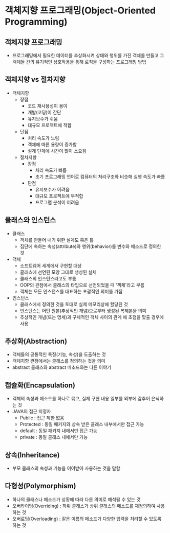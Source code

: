 # 객체지향 프로그래밍(Object-Oriented Programming)

## 객체지향 프로그래밍
- 프로그래밍에서 필요한 데이터를 추상화시켜 상태와 행위를 가진 객체를 만들고 그 객체들 간의 유기적인 상호작용을 통해 로직을 구성하는 프로그래밍 방법


## 객체지향 vs 절차지향
- 객체지향
  - 장점
    - 코드 재사용성이 용이
    - 개발(코딩)이 간단
    - 유지보수가 쉬움
    - 대규모 프로젝트에 적합
  - 단점
    - 처리 속도가 느림
    - 객체에 따른 용량이 증가함
    - 설계 단계에 시간이 많이 소요됨
  - 절차지향
    - 장점
      - 처리 속도가 빠름
      - 초기 프로그래밍 언어로 컴퓨터의 처리구조와 비슷해 실행 속도가 빠름
    - 단점
      - 유지보수가 어려움
      - 대규모 프로젝트에 부적합
      - 프로그램 분석이 어려움


## 클래스와 인스턴스
- 클래스
  - 객체를 만들어 내기 위한 설계도 혹은 틀
  - 집단에 속하는 속성(attribute)와 행위(behavior)를 변수와 메소드로 정의한 것
- 객체
  - 소프트웨어 세계에서 구현할 대상
  - 클래스에 선언된 모양 그대로 생성된 실체
  - 클래스의 인스턴스라고도 부름
  - OOP의 관점에서 클래스의 타입으로 선언되었을 때 '객체'라고 부름
  - 객체는 모든 인스턴스를 대표하는 포괄적인 의미를 가짐
- 인스턴스
  - 클래스에서 정의한 것을 토대로 실제 메모리상에 할당된 것
  - 인스턴스는 어떤 원본(추상적인 개념)으로부터 생성된 복제본을 의미
  - 추상적인 개념(또는 명세)과 구체적인 객체 사이의 관계 에 초점을 맞출 경우에 사용

## 추상화(Abstraction)
- 객체들의 공통적인 특징(기능, 속성)을 도출하는 것
- 객체지향 관점에서는 클래스를 정의하는 것을 의미
- abstract 클래스와 abstract 메소드와는 다른 이야기

## 캡슐화(Encapsulation)
- 객체의 속성과 메소드를 하나로 묶고, 실제 구현 내용 일부를 외부에 감추어 은닉하는 것
- JAVA의 접근 지정자
  - Public : 접근 제한 없음
  - Protected : 동일 패키지와 상속 받은 클래스 내부에서만 접근 가능
  - default : 동일 패키지 내에서만 접근 가능
  - private : 동일 클래스 내에서만 가능

## 상속(Inheritance)
- 부모 클래스의 속성과 기능을 이어받아 사용하는 것을 말함

## 다형성(Polymorphism)
- 하나의 클래스나 메소드가 상황에 따라 다른 의미로 해석될 수 있는 것
- 오버라이딩(Overriding) : 하위 클래스가 상위 클래스의 메소드를 재정의하여 사용하는 것
- 오버로딩(Overloading) : 같은 이름의 메소드가 다양한 입력을 처리할 수 있도록 하는 것
